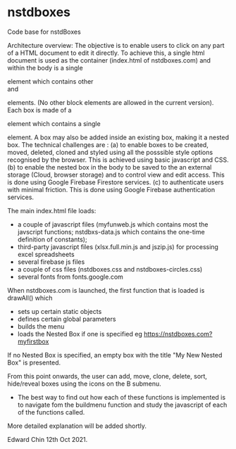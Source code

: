 # nstdboxes
Code base for nstdBoxes

Architecture overview:
The objective is to enable users to click on any part of a HTML document to edit it directly.
To achieve this, a single html document is used as the container (index.html of nstdboxes.com) and within the body is a single <div> element which contains other <div> and <p> elements. (No other block elements are allowed in the current version).
Each box is made of a <div> element which contains a single <p> element. A box may also be added inside an existing box, making it a nested box.
The technical challenges are :
(a)  to enable boxes to be created, moved, deleted, cloned and styled using all the posssible style options recognised by the browser. This is achieved using basic javascript and CSS.
(b) to enable the nested box in the body to be saved to the an external storage (Cloud, browser storage) and to control view and edit access. This is done using Google Firebase Firestore services.
(c) to authenticate users with minimal friction. This is done using Google Firebase authentication services.
  
  
  
The main index.html file loads:
- a couple of javascript files (myfunweb.js which contains most the javscript functions; nstdbxs-data.js which contains the one-time definition of constants);
- third-party javascript files (xlsx.full.min.js and jszip.js) for processing excel spreadsheets
- several firebase js files  
- a couple of css files (nstdboxes.css and nstdboxes-circles.css)
- several fonts from fonts.google.com

When nstdboxes.com is launched, the first function that is loaded is drawAll() which
- sets up certain static objects
- defines certain global parameters
- builds the menu
- loads the Nested Box if one is specified eg https://nstdboxes.com?myfirstbox

If no Nested Box is specified, an empty box with the title "My New Nested Box" is presented.
  
From this point onwards, the user can add, move, clone, delete, sort, hide/reveal boxes using the icons on the B submenu.
- The best way to find out how each of these functions is implemented is to navigate fom the buildmenu function and study the javascript of each of the functions called.

More detailed explanation will be added shortly.
  
Edward Chin
12th Oct 2021.
  
  
